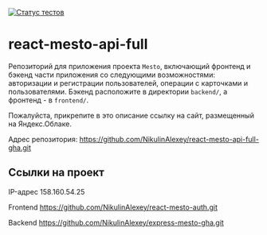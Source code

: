 [![Статус тестов](../../actions/workflows/tests.yml/badge.svg)](../../actions/workflows/tests.yml)

# react-mesto-api-full
Репозиторий для приложения проекта `Mesto`, включающий фронтенд и бэкенд части приложения со следующими возможностями: авторизации и регистрации пользователей, операции с карточками и пользователями. Бэкенд расположите в директории `backend/`, а фронтенд - в `frontend/`. 
  
Пожалуйста, прикрепите в это описание ссылку на сайт, размещенный на Яндекс.Облаке.

Адрес репозитория: https://github.com/NikulinAlexey/react-mesto-api-full-gha.git

## Ссылки на проект

IP-адрес 158.160.54.25

Frontend https://github.com/NikulinAlexey/react-mesto-auth.git

Backend https://github.com/NikulinAlexey/express-mesto-gha.git
